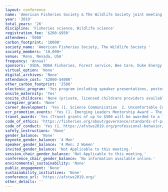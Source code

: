 ```yaml
---
layout: conference 
name: 'American Fisheries Society & The Wildlife Society joint meeting'
year: '2019'
total_years: '26'
discipline: 'Fisheries science, Wildlife science'
registration_fee: '$200-$950'
attendees: '5000'
carbon_footprint: '10000'
society_name: 'American Fisheries Society, The Wildlife Society '
society_members: '10,000+'
venue: 'Reno, Nevada, USA'
frequency: 'Annual'
sponsors: 'USDA, NOAA Fisheries, Forest service, Bee Care, Duke Energy, American Public University, Tervis,College of Science University of Nevada, Avian Power Line, Wild Sheep Foundation '
virtual_option: 'None'
digital_archives: 'None'
attendance_cost: '$2000-$4000'
other_carbon_footprint: '2500'
electonic_program: 'Yes program including speaker presentations, posters and abstract book is onlie in html format and as an App.'
onsite_maternity: 'Yes'
onsite_childcare: 'None (private, licensed childcare providers available nearby)'
caregiver_grant: 'None'
career_development: 'Yes (1. Science Communication  2. Uncomfortable Conversations: Engaging Diverse Communities 3. Challenges of Balancing Stakeholder Engagement and Scientific Decision-making to Inform Wildlife Policy 4. From Grassroots to Mainstream: How Informed Advocacy and Social Branding Can Drive Conservation of Fish and Wildlife  5. Beyond the Publication: Science Communication Strategies to Increase the Impact of Your Research 6. Integrating Advanced Technologies to Improve Data Quality and Reduce Bias in Fisheries and Wildlife Population Research and Management  7. Navigating the Path to Professional Success  8. Ready, Set, Hire: Information to Help You Succeed in Your Career Search  9. Women of Wildlife Work/Life Balance – Does It Really Exist? 10. Diversity and Inclusion: Leveraging Actions Through Collaboration 11. Professional Ethics & Advocacy 12. The Art of Communicating Cool Science, New Discoveries, and Policy Decisions in the Age of Twitter)'
ecr_promotion_events: 'Yes (1. Emerging Leaders Mentorship Award – The AFS Emerging Leaders Mentorship Award Program was established to develop future leaders of the Society, and the fisheries profession as a whole, by providing selected candidates an opportunity to participate for one year in activities of the AFS Governing Board.  2. J. Frances Allen Scholarship Award – The scholarship fund was established with the intent of encouraging women to become fisheries professionals. The qualified applicant must be a female Ph.D. student conducting aquatic research in line with AFS objectives and be an AFS member as of December 31, 2019. This Award is administered by the AFS Equal Opportunities Section.  3. The Steven Berkeley Marine Conservation Fellowship– The fellowship comprises a competitively based $10,000 award to a graduate student actively engaged in thesis research relevant to marine conservation; a focus on fisheries issues is not required. This Award is administered by the AFS Marine Fisheries Section.)'
travel_awards: 'Yes (Travel grants of up to $500 will be awarded to a limited number of students who are graduate or postdoctoral trainees: Equal Opportunities Section Travel Award– The AFS Equal Opportunities Section is leading an effort to increase participation in the Society by graduate and undergraduate students from historically underrepresented groups in the fisheries field. The John E. Skinner Memorial Fund – The fund provides monetary travel awards for deserving graduate students or exceptional undergraduate students to attend the AFS annual meeting. Any student who is active in fisheries or related aquatic disciplines is eligible to apply. This Award is administered by the AFS Education Section. Retired Members Travel Award – This travel award was established to encourage and enable retired members of the Society to attend Annual Meetings, particularly those members who might play a more active role in the meeting.)'
code_of_ethics: 'https://fisheries.org/about/governance/standards-of-professional-conduct/'
code_of_conduct: 'Yes (1. https://afstws2019.org/professional-behavior/  2. http://afstws2019.org/wp-content/uploads/2019/05/Attachment-G-AFS-Meetings-Code-of-Conduct.1-22-2019_Version-Approved-by-Mgt-Comm_Final-1.pdf)'
safety_instructions: 'None'
gender_balance: 'None'
keynote_gender_balance: '4 Men'
speaker_gender_balance: '4 Men: 2 Women'
invited_gender_balance: 'Not Applicable to this meeting.'
session_chair_gender_balance: 'Not Applicable to this meeting.'
conference_chair_gender_balance: 'No information available online.'
environmental_sustainability: 'None'
public_engagement: 'None'
sustainability_initiatives: 'None'
conference_url: 'https://afstws2019.org/'
other_details: ''
---
```

